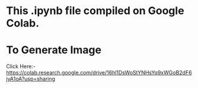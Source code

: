 # This .ipynb file compiled on Google Colab.

# To Generate Image
Click Here:- https://colab.research.google.com/drive/16hl1DsWoStYNHsYq9xWGoB2dF6jyA1oA?usp=sharing
